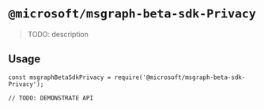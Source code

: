 # `@microsoft/msgraph-beta-sdk-Privacy`

> TODO: description

## Usage

```
const msgraphBetaSdkPrivacy = require('@microsoft/msgraph-beta-sdk-Privacy');

// TODO: DEMONSTRATE API
```
